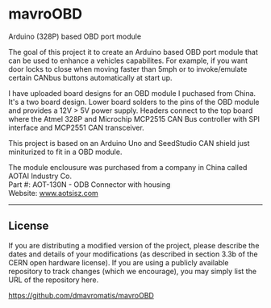 # mavroOBD
Arduino (328P) based OBD port module

The goal of this project it to create an Arduino based OBD port module that can be used to enhance a vehicles capabilites.  For example, if you want door locks to close when moving faster than 5mph or to invoke/emulate certain CANbus buttons automatically at start up.

I have uploaded board designs for an OBD module I puchased from China.  It's a two board design.  Lower board solders to the pins of the OBD module and provides a 12V > 5V power supply.  Headers connect to the top board where the Atmel 328P and Microchip MCP2515 CAN Bus controller with SPI interface and MCP2551 CAN transceiver.

This project is based on an Arduino Uno and SeedStudio CAN shield just miniturized to fit in a OBD module.

The module enclousure was purchased from a company in China called AOTAI Industry Co.<br>
Part #: AOT-130N - ODB Connector with housing<br/>
Website: www.aotsisz.com

--------
License
--------

If you are distributing a modified version of the project, please describe the dates and details of your modifications (as described in section 3.3b of the CERN open hardware license).  If you are using a publicly available repository to track changes (which we encourage), you may simply list the URL of the repository here.

https://github.com/dmavromatis/mavroOBD
